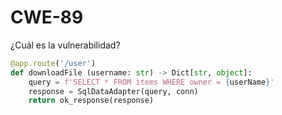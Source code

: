# CWE-89

¿Cuál es la vulnerabilidad?

```python
@app.route('/user')
def downloadFile (username: str) -> Dict[str, object]:
    query = f'SELECT * FROM items WHERE owner = {userName}'
    response = SqlDataAdapter(query, conn)
    return ok_response(response)
```
